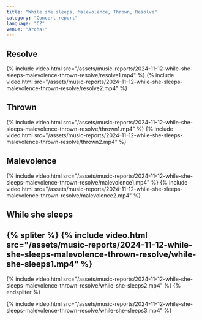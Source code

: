 ```yaml
---
title: "While she sleeps, Malevolence, Thrown, Resolve"
category: "Concert report"
language: "CZ"
venue: "Archa+"
---
```


## Resolve
{% include video.html src="/assets/music-reports/2024-11-12-while-she-sleeps-malevolence-thrown-resolve/resolve1.mp4" %}
{% include video.html src="/assets/music-reports/2024-11-12-while-she-sleeps-malevolence-thrown-resolve/resolve2.mp4" %}

## Thrown
{% include video.html src="/assets/music-reports/2024-11-12-while-she-sleeps-malevolence-thrown-resolve/thrown1.mp4" %}
{% include video.html src="/assets/music-reports/2024-11-12-while-she-sleeps-malevolence-thrown-resolve/thrown2.mp4" %}

## Malevolence
{% include video.html src="/assets/music-reports/2024-11-12-while-she-sleeps-malevolence-thrown-resolve/malevolence1.mp4" %}
{% include video.html src="/assets/music-reports/2024-11-12-while-she-sleeps-malevolence-thrown-resolve/malevolence2.mp4" %}

## While she sleeps

{% spliter %}
{% include video.html src="/assets/music-reports/2024-11-12-while-she-sleeps-malevolence-thrown-resolve/while-she-sleeps1.mp4" %}
---
{% include video.html src="/assets/music-reports/2024-11-12-while-she-sleeps-malevolence-thrown-resolve/while-she-sleeps2.mp4" %}
{% endspliter %}

{% include video.html src="/assets/music-reports/2024-11-12-while-she-sleeps-malevolence-thrown-resolve/while-she-sleeps3.mp4" %}
